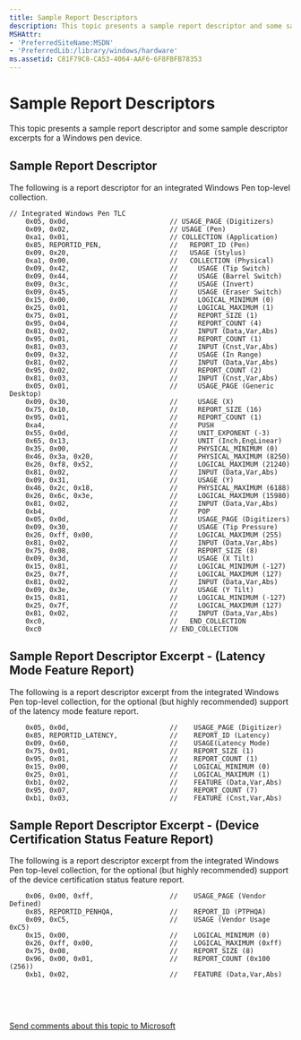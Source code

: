 ```yaml
---
title: Sample Report Descriptors
description: This topic presents a sample report descriptor and some sample descriptor excerpts for a Windows pen device.
MSHAttr:
- 'PreferredSiteName:MSDN'
- 'PreferredLib:/library/windows/hardware'
ms.assetid: C81F79C8-CA53-4064-AAF6-6F8FBFB78353
---
```


# Sample Report Descriptors


This topic presents a sample report descriptor and some sample descriptor excerpts for a Windows pen device.

## Sample Report Descriptor


The following is a report descriptor for an integrated Windows Pen top-level collection.

``` syntax
// Integrated Windows Pen TLC
    0x05, 0x0d,                         // USAGE_PAGE (Digitizers)          
    0x09, 0x02,                         // USAGE (Pen)                      
    0xa1, 0x01,                         // COLLECTION (Application)         
    0x85, REPORTID_PEN,                 //   REPORT_ID (Pen)                
    0x09, 0x20,                         //   USAGE (Stylus)                 
    0xa1, 0x00,                         //   COLLECTION (Physical)          
    0x09, 0x42,                         //     USAGE (Tip Switch)           
    0x09, 0x44,                         //     USAGE (Barrel Switch)        
    0x09, 0x3c,                         //     USAGE (Invert)               
    0x09, 0x45,                         //     USAGE (Eraser Switch)        
    0x15, 0x00,                         //     LOGICAL_MINIMUM (0)          
    0x25, 0x01,                         //     LOGICAL_MAXIMUM (1)          
    0x75, 0x01,                         //     REPORT_SIZE (1)              
    0x95, 0x04,                         //     REPORT_COUNT (4)             
    0x81, 0x02,                         //     INPUT (Data,Var,Abs)         
    0x95, 0x01,                         //     REPORT_COUNT (1)             
    0x81, 0x03,                         //     INPUT (Cnst,Var,Abs)         
    0x09, 0x32,                         //     USAGE (In Range)             
    0x81, 0x02,                         //     INPUT (Data,Var,Abs)         
    0x95, 0x02,                         //     REPORT_COUNT (2)             
    0x81, 0x03,                         //     INPUT (Cnst,Var,Abs)         
    0x05, 0x01,                         //     USAGE_PAGE (Generic Desktop) 
    0x09, 0x30,                         //     USAGE (X)                    
    0x75, 0x10,                         //     REPORT_SIZE (16)             
    0x95, 0x01,                         //     REPORT_COUNT (1)             
    0xa4,                               //     PUSH                         
    0x55, 0x0d,                         //     UNIT_EXPONENT (-3)           
    0x65, 0x13,                         //     UNIT (Inch,EngLinear)        
    0x35, 0x00,                         //     PHYSICAL_MINIMUM (0)         
    0x46, 0x3a, 0x20,                   //     PHYSICAL_MAXIMUM (8250)      
    0x26, 0xf8, 0x52,                   //     LOGICAL_MAXIMUM (21240)      
    0x81, 0x02,                         //     INPUT (Data,Var,Abs)         
    0x09, 0x31,                         //     USAGE (Y)                    
    0x46, 0x2c, 0x18,                   //     PHYSICAL_MAXIMUM (6188)      
    0x26, 0x6c, 0x3e,                   //     LOGICAL_MAXIMUM (15980)      
    0x81, 0x02,                         //     INPUT (Data,Var,Abs)         
    0xb4,                               //     POP                          
    0x05, 0x0d,                         //     USAGE_PAGE (Digitizers)      
    0x09, 0x30,                         //     USAGE (Tip Pressure)         
    0x26, 0xff, 0x00,                   //     LOGICAL_MAXIMUM (255)        
    0x81, 0x02,                         //     INPUT (Data,Var,Abs)         
    0x75, 0x08,                         //     REPORT_SIZE (8)              
    0x09, 0x3d,                         //     USAGE (X Tilt)               
    0x15, 0x81,                         //     LOGICAL_MINIMUM (-127)       
    0x25, 0x7f,                         //     LOGICAL_MAXIMUM (127)        
    0x81, 0x02,                         //     INPUT (Data,Var,Abs)         
    0x09, 0x3e,                         //     USAGE (Y Tilt)               
    0x15, 0x81,                         //     LOGICAL_MINIMUM (-127)       
    0x25, 0x7f,                         //     LOGICAL_MAXIMUM (127)        
    0x81, 0x02,                         //     INPUT (Data,Var,Abs)         
    0xc0,                               //   END_COLLECTION                 
    0xc0                                // END_COLLECTION                
```

## Sample Report Descriptor Excerpt - (Latency Mode Feature Report)


The following is a report descriptor excerpt from the integrated Windows Pen top-level collection, for the optional (but highly recommended) support of the latency mode feature report.

``` syntax
    0x05, 0x0d,                         //    USAGE_PAGE (Digitizer)
    0x85, REPORTID_LATENCY,             //    REPORT_ID (Latency)              
    0x09, 0x60,                         //    USAGE(Latency Mode)
    0x75, 0x01,                         //    REPORT_SIZE (1) 
    0x95, 0x01,                         //    REPORT_COUNT (1)
    0x15, 0x00,                         //    LOGICAL_MINIMUM (0)
    0x25, 0x01,                         //    LOGICAL_MAXIMUM (1)
    0xb1, 0x02,                         //    FEATURE (Data,Var,Abs)
    0x95, 0x07,                         //    REPORT_COUNT (7)             
    0xb1, 0x03,                         //    FEATURE (Cnst,Var,Abs)            
```

## Sample Report Descriptor Excerpt - (Device Certification Status Feature Report)


The following is a report descriptor excerpt from the integrated Windows Pen top-level collection, for the optional (but highly recommended) support of the device certification status feature report.

``` syntax
    0x06, 0x00, 0xff,                   //    USAGE_PAGE (Vendor Defined)
    0x85, REPORTID_PENHQA,              //    REPORT_ID (PTPHQA)  
    0x09, 0xC5,                         //    USAGE (Vendor Usage 0xC5)    
    0x15, 0x00,                         //    LOGICAL_MINIMUM (0)          
    0x26, 0xff, 0x00,                   //    LOGICAL_MAXIMUM (0xff) 
    0x75, 0x08,                         //    REPORT_SIZE (8)             
    0x96, 0x00, 0x01,                   //    REPORT_COUNT (0x100 (256))             
    0xb1, 0x02,                         //    FEATURE (Data,Var,Abs)
```

 

 

[Send comments about this topic to Microsoft](mailto:wsddocfb@microsoft.com?subject=Documentation%20feedback%20%5Bp_WEG_Hardware\p_weg_hardware%5D:%20Sample%20Report%20Descriptors%20%20RELEASE:%20%2811/28/2016%29&body=%0A%0APRIVACY%20STATEMENT%0A%0AWe%20use%20your%20feedback%20to%20improve%20the%20documentation.%20We%20don't%20use%20your%20email%20address%20for%20any%20other%20purpose,%20and%20we'll%20remove%20your%20email%20address%20from%20our%20system%20after%20the%20issue%20that%20you're%20reporting%20is%20fixed.%20While%20we're%20working%20to%20fix%20this%20issue,%20we%20might%20send%20you%20an%20email%20message%20to%20ask%20for%20more%20info.%20Later,%20we%20might%20also%20send%20you%20an%20email%20message%20to%20let%20you%20know%20that%20we've%20addressed%20your%20feedback.%0A%0AFor%20more%20info%20about%20Microsoft's%20privacy%20policy,%20see%20http://privacy.microsoft.com/default.aspx. "Send comments about this topic to Microsoft")




